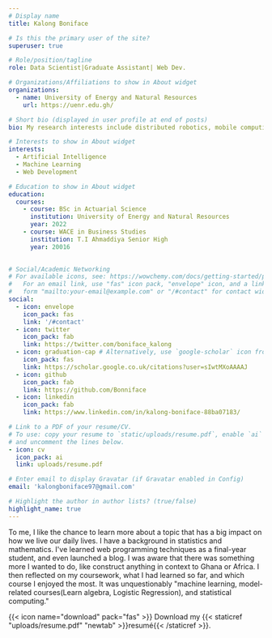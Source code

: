 ```yaml
---
# Display name
title: Kalong Boniface

# Is this the primary user of the site?
superuser: true

# Role/position/tagline
role: Data Scientist|Graduate Assistant| Web Dev.

# Organizations/Affiliations to show in About widget
organizations:
  - name: University of Energy and Natural Resources
    url: https://uenr.edu.gh/

# Short bio (displayed in user profile at end of posts)
bio: My research interests include distributed robotics, mobile computing and programmable matter.

# Interests to show in About widget
interests:
  - Artificial Intelligence
  - Machine Learning
  - Web Development

# Education to show in About widget
education:
  courses:
    - course: BSc in Actuarial Science
      institution: University of Energy and Natural Resources
      year: 2022
    - course: WACE in Business Studies
      institution: T.I Ahmaddiya Senior High
      year: 20016
    

# Social/Academic Networking
# For available icons, see: https://wowchemy.com/docs/getting-started/page-builder/#icons
#   For an email link, use "fas" icon pack, "envelope" icon, and a link in the
#   form "mailto:your-email@example.com" or "/#contact" for contact widget.
social:
  - icon: envelope
    icon_pack: fas
    link: '/#contact'
  - icon: twitter
    icon_pack: fab
    link: https://twitter.com/boniface_kalong
  - icon: graduation-cap # Alternatively, use `google-scholar` icon from `ai` icon pack
    icon_pack: fas
    link: https://scholar.google.co.uk/citations?user=sIwtMXoAAAAJ
  - icon: github
    icon_pack: fab
    link: https://github.com/Bonniface
  - icon: linkedin
    icon_pack: fab
    link: https://www.linkedin.com/in/kalong-boniface-88ba07183/

# Link to a PDF of your resume/CV.
# To use: copy your resume to `static/uploads/resume.pdf`, enable `ai` icons in `params.toml`,
# and uncomment the lines below.
- icon: cv
  icon_pack: ai
  link: uploads/resume.pdf

# Enter email to display Gravatar (if Gravatar enabled in Config)
email: 'kalongboniface97@gmail.com'

# Highlight the author in author lists? (true/false)
highlight_name: true
---
```


To me, I like the chance to learn more about a topic that has a big impact on how we live our daily lives. I have a background in statistics and mathematics. I've learned web programming techniques as a final-year student, and  even launched a blog.  I was aware that there was something more I wanted to do, like construct anything in context to Ghana or Africa. I then reflected on my coursework, what I had learned so far, and which course I enjoyed the most. It was unquestionably "machine learning, model-related courses(Learn algebra, Logistic Regression), and statistical computing." 

{{< icon name="download" pack="fas" >}} Download my {{< staticref "uploads/resume.pdf" "newtab" >}}resumé{{< /staticref >}}.
